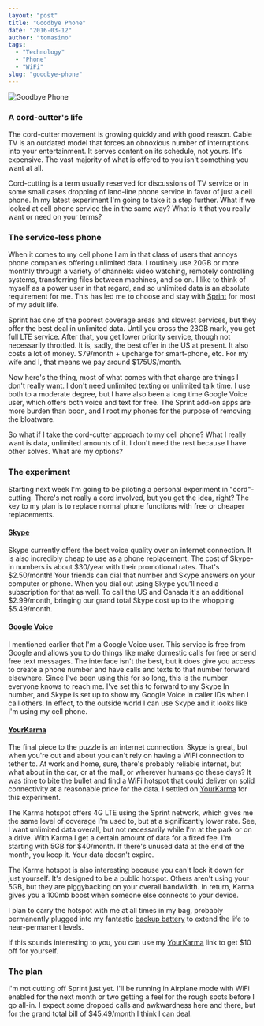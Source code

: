 ```yaml
---
layout: "post"
title: "Goodbye Phone"
date: "2016-03-12"
author: "tomasino"
tags:
  - "Technology"
  - "Phone"
  - "WiFi"
slug: "goodbye-phone"
---
```


![Goodbye Phone][]

### A cord-cutter's life

The cord-cutter movement is growing quickly and with good reason. Cable TV is an outdated model that forces an obnoxious number of interruptions into your entertainment. It serves content on its schedule, not yours. It's expensive. The vast majority of what is offered to you isn't something you want at all.

Cord-cutting is a term usually reserved for discussions of TV service or in some small cases dropping of land-line phone service in favor of just a cell phone. In my latest experiment I'm going to take it a step further. What if we looked at cell phone service the in the same way? What is it that you really want or need on your terms?

### The service-less phone

When it comes to my cell phone I am in that class of users that annoys phone companies offering unlimited data. I routinely use 20GB or more monthly through a variety of channels: video watching, remotely controlling systems, transferring files between machines, and so on. I like to think of myself as a power user in that regard, and so unlimited data is an absolute requirement for me. This has led me to choose and stay with [Sprint][] for most of my adult life.

Sprint has one of the poorest coverage areas and slowest services, but they offer the best deal in unlimited data. Until you cross the 23GB mark, you get full LTE service. After that, you get lower priority service, though not necessarily throttled. It is, sadly, the best offer in the US at present. It also costs a lot of money. $79/month + upcharge for smart-phone, etc. For my wife and I, that means we pay around $175US/month.

Now here's the thing, most of what comes with that charge are things I don't really want. I don't need unlimited texting or unlimited talk time. I use both to a moderate degree, but I have also been a long time Google Voice user, which offers both voice and text for free. The Sprint add-on apps are more burden than boon, and I root my phones for the purpose of removing the bloatware.

So what if I take the cord-cutter approach to my cell phone? What I really want is data, unlimited amounts of it. I don't need the rest because I have other solves. What are my options?

### The experiment

Starting next week I'm going to be piloting a personal experiment in "cord"-cutting. There's not really a cord involved, but you get the idea, right? The key to my plan is to replace normal phone functions with free or cheaper replacements.

#### [Skype][]

Skype currently offers the best voice quality over an internet connection. It is also incredibly cheap to use as a phone replacement. The cost of Skype-in numbers is about $30/year with their promotional rates. That's $2.50/month! Your friends can dial that number and Skype answers on your computer or phone. When you dial out using Skype you'll need a subscription for that as well. To call the US and Canada it's an additional $2.99/month, bringing our grand total Skype cost up to the whopping $5.49/month.

#### [Google Voice][]

I mentioned earlier that I'm a Google Voice user. This service is free from Google and allows you to do things like make domestic calls for free or send free text messages. The interface isn't the best, but it does give you access to create a phone number and have calls and texts to that number forward elsewhere. Since I've been using this for so long, this is the number everyone knows to reach me. I've set this to forward to my Skype In number, and Skype is set up to show my Google Voice in caller IDs when I call others. In effect, to the outside world I can use Skype and it looks like I'm using my cell phone.


#### [YourKarma][]

The final piece to the puzzle is an internet connection. Skype is great, but when you're out and about you can't rely on having a WiFi connection to tether to. At work and home, sure, there's probably reliable internet, but what about in the car, or at the mall, or wherever humans go these days? It was time to bite the bullet and find a WiFi hotspot that could deliver on solid connectivity at a reasonable price for the data. I settled on [YourKarma][] for this experiment.

The Karma hotspot offers 4G LTE using the Sprint network, which gives me the same level of coverage I'm used to, but at a significantly lower rate. See, I want unlimited data overall, but not necessarily while I'm at the park or on a drive. With Karma I get a certain amount of data for a fixed fee. I'm starting with 5GB for $40/month. If there's unused data at the end of the month, you keep it. Your data doesn't expire.

The Karma hotspot is also interesting because you can't lock it down for just yourself. It's designed to be a public hotspot. Others aren't using your 5GB, but they are piggybacking on your overall bandwidth. In return, Karma gives you a 100mb boost when someone else connects to your device.

I plan to carry the hotspot with me at all times in my bag, probably permanently plugged into my fantastic [backup battery] to extend the life to near-permanent levels.

If this sounds interesting to you, you can use my [YourKarma] link to get $10 off for yourself.

### The plan

I'm not cutting off Sprint just yet. I'll be running in Airplane mode with WiFi enabled for the next month or two getting a feel for the rough spots before I go all-in. I expect some dropped calls and awkwardness here and there, but for the grand total bill of $45.49/month I think I can deal.

  [Goodbye Phone]: //blog.tomasino.org/images/goodbye-phone.jpg
    "Goodbye Phone"
  [YourKarma]: //yourkarma.com/invite/james32844
  [Sprint]: //sprint.com
  [Skype]: //skype.com
  [Google Voice]: //www.google.com/voice
  [backup battery]: //www.amazon.com/gp/product/B00XJ26EHE?tag=tomablog-20
